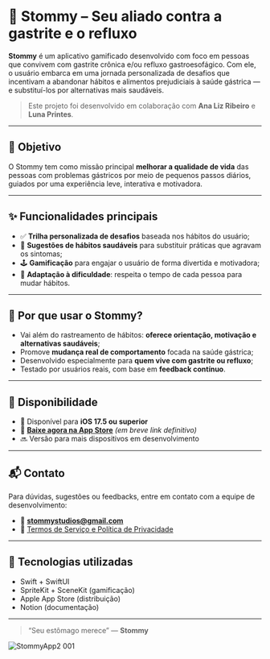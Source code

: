 # 🌱 Stommy – Seu aliado contra a gastrite e o refluxo

**Stommy** é um aplicativo gamificado desenvolvido com foco em pessoas que convivem com gastrite crônica e/ou refluxo gastroesofágico. Com ele, o usuário embarca em uma jornada personalizada de desafios que incentivam a abandonar hábitos e alimentos prejudiciais à saúde gástrica — e substituí-los por alternativas mais saudáveis.

> Este projeto foi desenvolvido em colaboração com **Ana Liz Ribeiro** e **Luna Printes**.

---

## 🎯 Objetivo

O Stommy tem como missão principal **melhorar a qualidade de vida** das pessoas com problemas gástricos por meio de pequenos passos diários, guiados por uma experiência leve, interativa e motivadora.

---

## ✨ Funcionalidades principais

- ✅ **Trilha personalizada de desafios** baseada nos hábitos do usuário;
- 🥦 **Sugestões de hábitos saudáveis** para substituir práticas que agravam os sintomas;
- 🕹️ **Gamificação** para engajar o usuário de forma divertida e motivadora;
- 🎯 **Adaptação à dificuldade**: respeita o tempo de cada pessoa para mudar hábitos.

---

## 🧠 Por que usar o Stommy?

- Vai além do rastreamento de hábitos: **oferece orientação, motivação e alternativas saudáveis**;
- Promove **mudança real de comportamento** focada na saúde gástrica;
- Desenvolvido especialmente para **quem vive com gastrite ou refluxo**;
- Testado por usuários reais, com base em **feedback contínuo**.

---

## 📲 Disponibilidade

- 📱 Disponível para **iOS 17.5 ou superior**
- 🔗 **[Baixe agora na App Store](#)** *(em breve link definitivo)*
- 🔜 Versão para mais dispositivos em desenvolvimento

---

## 📬 Contato

Para dúvidas, sugestões ou feedbacks, entre em contato com a equipe de desenvolvimento:

- 📧 **stommystudios@gmail.com**
- 📄 [Termos de Serviço e Política de Privacidade](https://stommyappterms.notion.site/Terms-of-Service-and-Privacy-Policy-Stommy-13bd7006e1f480c4a844c29ce369463a)

---

## 🧩 Tecnologias utilizadas

- Swift + SwiftUI
- SpriteKit + SceneKit (gamificação)
- Apple App Store (distribuição)
- Notion (documentação)

---

> “Seu estômago merece” — **Stommy**


![StommyApp2 001](https://github.com/user-attachments/assets/64ab7e31-1459-4fae-b906-26768d475f23)


